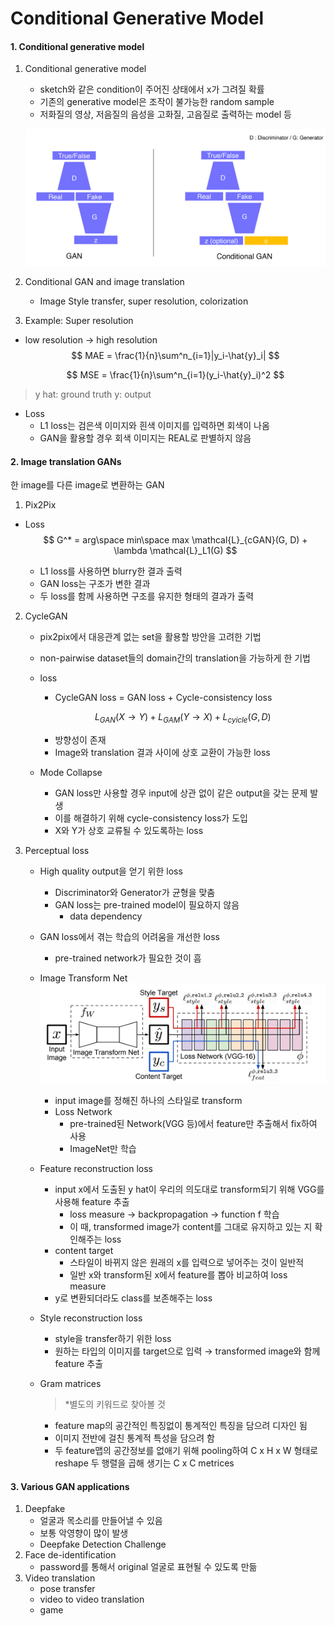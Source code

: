 # Conditional Generative Model

#### 1.  Conditional generative model

1. Conditional generative model

   - sketch와 같은 condition이 주어진 상태에서 x가 그려질 확률
   - 기존의 generative model은 조작이 불가능한 random sample
   - 저화질의 영상, 저음질의 음성을 고화질, 고음질로 출력하는 model 등 

   ![image-20220314145900656](README.assets/image-20220314145900656.png)

2. Conditional GAN and image translation
   - Image Style transfer, super resolution, colorization

3.  Example: Super resolution
   - low resolution → high resolution
     $$
     MAE = \frac{1}{n}\sum^n_{i=1}|y_i-\hat{y}_i|
     $$

     $$
     MSE = \frac{1}{n}\sum^n_{i=1}(y_i-\hat{y}_i)^2
     $$

   > y hat: ground truth          y: output

   - Loss
     - L1 loss는 검은색 이미지와 흰색 이미지를 입력하면 회색이 나옴
     - GAN을 활용할 경우 회색 이미지는 REAL로 판별하지 않음

#### 2. Image translation GANs

한 image를 다른 image로 변환하는 GAN

1.  Pix2Pix
   - Loss
     $$
     G^* = arg\space min\space max \mathcal{L}_{cGAN}(G, D) + \lambda \mathcal{L}_L1(G)
     $$
   
     - L1 loss를 사용하면 blurry한 결과 출력
     - GAN loss는 구조가 변한 결과
     - 두 loss를 함께 사용하면 구조를 유지한 형태의 결과가 출력
   
2. CycleGAN
   - pix2pix에서 대응관계 없는 set을 활용할 방안을 고려한 기법
   
   - non-pairwise dataset들의 domain간의 translation을 가능하게 한 기법
   
   - loss
   
     - CycleGAN loss = GAN loss + Cycle-consistency loss
   
     $$
     L_{GAN}(X→Y) + L_{GAM}{(Y → X)} + L_{cyicle}(G, D)
     $$
   
     - 방향성이 존재
     - Image와 translation 결과 사이에 상호 교환이 가능한 loss
   
   - Mode Collapse
   
     - GAN loss만 사용할 경우 input에 상관 없이 같은 output을 갖는 문제 발생
     - 이를 해결하기 위해 cycle-consistency loss가 도입
     - X와 Y가 상호 교류될 수 있도록하는 loss
   
2. Perceptual loss
   - High quality output을 얻기 위한 loss
   
     - Discriminator와 Generator가 균형을 맞춤
     - GAN loss는 pre-trained model이 필요하지 않음
       - data dependency
   
   - GAN loss에서 겪는 학습의 어려움을 개선한 loss
   
     - pre-trained network가 필요한 것이 흠
   
   - Image Transform Net
     ![image-20220314154733794](README.assets/image-20220314154733794.png)
   
     - input image를 정해진 하나의 스타일로 transform
     - Loss Network
       - pre-trained된 Network(VGG 등)에서 feature만 추출해서 fix하여 사용
       - ImageNet만 학습
   
   - Feature reconstruction loss
   
     - input x에서 도출된 y hat이 우리의 의도대로 transform되기 위해 VGG를 사용해 feature 추출
       - loss measure → backpropagation → function f 학습
       - 이 때, transformed image가 content를 그대로 유지하고 있는 지 확인해주는 loss
     - content target
       - 스타일이 바뀌지 않은 원래의 x를 입력으로 넣어주는 것이 일반적
       - 일반 x와 transform된 x에서 feature를 뽑아 비교하여 loss measure
     - y로 변환되더라도 class를 보존해주는 loss
   
   - Style reconstruction loss
   
     - style을 transfer하기 위한 loss
     - 원하는 타입의 이미지를 target으로 입력 → transformed image와 함께 feature 추출
   
   - Gram matrices
   
     > *별도의 키워드로 찾아볼 것
   
     - feature map의 공간적인 특징없이 통계적인 특징을 담으려 디자인 됨
     - 이미지 전반에 걸친 통계적 특성을 담으려 함
     - 두 feature맵의 공간정보를 없애기 위해 pooling하여 C x H x W 형태로 reshape
       두 행렬을 곱해 생기는 C x C metrices

#### 3. Various GAN applications

1. Deepfake
   - 얼굴과 목소리를 만들어낼 수 있음
   - 보통 악영향이 많이 발생
   - Deepfake Detection Challenge
2. Face de-identification
   - password를 통해서 original 얼굴로 표현될 수 있도록 만듦
3. Video translation
   - pose transfer
   - video to video translation
   - game
